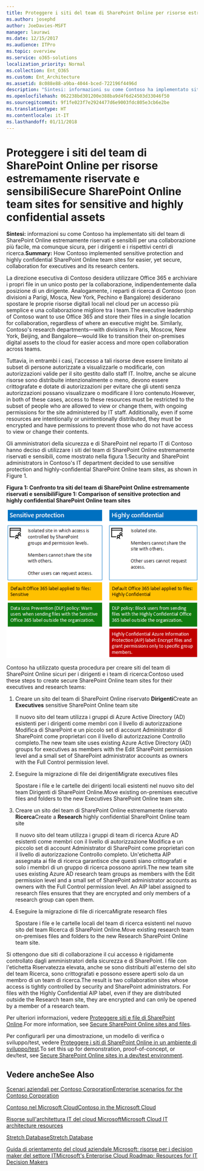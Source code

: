 ```yaml
---
title: Proteggere i siti del team di SharePoint Online per risorse estremamente riservate e sensibili
ms.author: josephd
author: JoeDavies-MSFT
manager: laurawi
ms.date: 12/15/2017
ms.audience: ITPro
ms.topic: overview
ms.service: o365-solutions
localization_priority: Normal
ms.collection: Ent_O365
ms.custom: Ent_Architecture
ms.assetid: 8c088e88-a9ba-4044-bced-722196f4496d
description: "Sintesi: informazioni su come Contoso ha implementato siti del team di SharePoint Online estremamente riservati e sensibili per una collaborazione più facile, ma comunque sicura, per i dirigenti e i rispettivi centri di ricerca."
ms.openlocfilehash: 062238bd301200e388ba9d4f6d24503d33046f50
ms.sourcegitcommit: 9f1fe023f7e2924477d6e9003fdc805e3cb6e2be
ms.translationtype: HT
ms.contentlocale: it-IT
ms.lasthandoff: 01/11/2018
---
```

# <a name="secure-sharepoint-online-team-sites-for-sensitive-and-highly-confidential-assets"></a><span data-ttu-id="8102d-103">Proteggere i siti del team di SharePoint Online per risorse estremamente riservate e sensibili</span><span class="sxs-lookup"><span data-stu-id="8102d-103">Secure SharePoint Online team sites for sensitive and highly confidential assets</span></span>

 <span data-ttu-id="8102d-104">**Sintesi:** informazioni su come Contoso ha implementato siti del team di SharePoint Online estremamente riservati e sensibili per una collaborazione più facile, ma comunque sicura, per i dirigenti e i rispettivi centri di ricerca.</span><span class="sxs-lookup"><span data-stu-id="8102d-104">**Summary:** How Contoso implemented sensitive protection and highly confidential SharePoint Online team sites for easier, yet secure, collaboration for executives and its research centers.</span></span>
  
<span data-ttu-id="8102d-p101">La direzione esecutiva di Contoso desidera utilizzare Office 365 e archiviare i propri file in un unico posto per la collaborazione, indipendentemente dalla posizione di un dirigente. Analogamente, i reparti di ricerca di Contoso (con divisioni a Parigi, Mosca, New York, Pechino e Bangalore) desiderano spostare le proprie risorse digitali locali nel cloud per un accesso più semplice e una collaborazione migliore tra i team.</span><span class="sxs-lookup"><span data-stu-id="8102d-p101">The executive leadership of Contoso want to use Office 365 and store their files in a single location for collaboration, regardless of where an executive might be. Similarly, Contoso's research departments—with divisions in Paris, Moscow, New York, Beijing, and Bangalore—would like to transition their on-premises digital assets to the cloud for easier access and more open collaboration across teams.</span></span>
  
<span data-ttu-id="8102d-p102">Tuttavia, in entrambi i casi, l'accesso a tali risorse deve essere limitato al subset di persone autorizzate a visualizzarle o modificarle, con autorizzazioni valide per il sito gestito dallo staff IT. Inoltre, anche se alcune risorse sono distribuite intenzionalmente o meno, devono essere crittografate e dotate di autorizzazioni per evitare che gli utenti senza autorizzazioni possano visualizzare o modificare il loro contenuto.</span><span class="sxs-lookup"><span data-stu-id="8102d-p102">However, in both of these cases, access to these resources must be restricted to the subset of people who are allowed to view or change them, with ongoing permissions for the site administered by IT staff. Additionally, even if some resources are intentionally or unintentionally distributed, they must be encrypted and have permissions to prevent those who do not have access to view or change their contents.</span></span>
  
<span data-ttu-id="8102d-109">Gli amministratori della sicurezza e di SharePoint nel reparto IT di Contoso hanno deciso di utilizzare i siti del team di SharePoint Online estremamente riservati e sensibili, come mostrato nella figura 1.</span><span class="sxs-lookup"><span data-stu-id="8102d-109">Security and SharePoint administrators in Contoso's IT department decided to use sensitive protection and highly-confidential SharePoint Online team sites, as shown in Figure 1.</span></span>
  
<span data-ttu-id="8102d-110">**Figura 1: Confronto tra siti del team di SharePoint Online estremamente riservati e sensibili**</span><span class="sxs-lookup"><span data-stu-id="8102d-110">**Figure 1: Comparison of sensitive protection and highly confidential SharePoint Online team sites**</span></span>

![Siti del team di SharePoint Online estremamente riservati e sensibili](images/Contoso_Poster/SP_Solution.png)
  
<span data-ttu-id="8102d-112">Contoso ha utilizzato questa procedura per creare siti del team di SharePoint Online sicuri per i dirigenti e i team di ricerca:</span><span class="sxs-lookup"><span data-stu-id="8102d-112">Contoso used these steps to create secure SharePoint Online team sites for their executives and research teams:</span></span>
  
1. <span data-ttu-id="8102d-113">Creare un sito del team di SharePoint Online riservato **Dirigenti**</span><span class="sxs-lookup"><span data-stu-id="8102d-113">Create an **Executives** sensitive SharePoint Online team site</span></span>
    
    <span data-ttu-id="8102d-114">Il nuovo sito del team utilizza i gruppi di Azure Active Directory (AD) esistenti per i dirigenti come membri con il livello di autorizzazione Modifica di SharePoint e un piccolo set di account Administrator di SharePoint come proprietari con il livello di autorizzazione Controllo completo.</span><span class="sxs-lookup"><span data-stu-id="8102d-114">The new team site uses existing Azure Active Directory (AD) groups for executives as members with the Edit SharePoint permission level and a small set of SharePoint administrator accounts as owners with the Full Control permission level.</span></span>
    
2. <span data-ttu-id="8102d-115">Eseguire la migrazione di file dei dirigenti</span><span class="sxs-lookup"><span data-stu-id="8102d-115">Migrate executives files</span></span>
    
    <span data-ttu-id="8102d-116">Spostare i file e le cartelle dei dirigenti locali esistenti nel nuovo sito del team Dirigenti di SharePoint Online.</span><span class="sxs-lookup"><span data-stu-id="8102d-116">Move existing on-premises executive files and folders to the new Executives SharePoint Online team site.</span></span>
    
3. <span data-ttu-id="8102d-117">Creare un sito del team di SharePoint Online estremamente riservato **Ricerca**</span><span class="sxs-lookup"><span data-stu-id="8102d-117">Create a **Research** highly confidential SharePoint Online team site</span></span>
    
    <span data-ttu-id="8102d-p103">Il nuovo sito del team utilizza i gruppi di team di ricerca Azure AD esistenti come membri con il livello di autorizzazione Modifica e un piccolo set di account Administrator di SharePoint come proprietari con il livello di autorizzazione Controllo completo. Un'etichetta AIP assegnata ai file di ricerca garantisce che questi siano crittografati e solo i membri di un gruppo di ricerca possono aprirli.</span><span class="sxs-lookup"><span data-stu-id="8102d-p103">The new team site uses existing Azure AD research team groups as members with the Edit permission level and a small set of SharePoint administrator accounts as owners with the Full Control permission level. An AIP label assigned to research files ensures that they are encrypted and only members of a research group can open them.</span></span>
    
4. <span data-ttu-id="8102d-120">Eseguire la migrazione di file di ricerca</span><span class="sxs-lookup"><span data-stu-id="8102d-120">Migrate research files</span></span>
    
    <span data-ttu-id="8102d-121">Spostare i file e le cartelle locali del team di ricerca esistenti nel nuovo sito del team Ricerca di SharePoint Online.</span><span class="sxs-lookup"><span data-stu-id="8102d-121">Move existing research team on-premises files and folders to the new Research SharePoint Online team site.</span></span>
    
<span data-ttu-id="8102d-p104">Si ottengono due siti di collaborazione il cui accesso è rigidamente controllato dagli amministratori della sicurezza e di SharePoint. I file con l'etichetta Riservatezza elevata, anche se sono distribuiti all'esterno del sito del team Ricerca, sono crittografati e possono essere aperti solo da un membro di un team di ricerca.</span><span class="sxs-lookup"><span data-stu-id="8102d-p104">The result is two collaboration sites whose access is tightly controlled by security and SharePoint administrators. For files with the Highly Confidential AIP label, even if they are distributed outside the Research team site, they are encrypted and can only be opened by a member of a research team.</span></span>
  
<span data-ttu-id="8102d-124">Per ulteriori informazioni, vedere [Proteggere siti e file di SharePoint Online](https://docs.microsoft.com/microsoft-365-enterprise/secure-sharepoint-online-sites-and-files).</span><span class="sxs-lookup"><span data-stu-id="8102d-124">For more information, see [Secure SharePoint Online sites and files](https://docs.microsoft.com/microsoft-365-enterprise/secure-sharepoint-online-sites-and-files).</span></span>
  
 <span data-ttu-id="8102d-125">Per configurarli per una dimostrazione, un modello di verifica o sviluppo/test, vedere [Proteggere i siti di SharePoint Online in un ambiente di sviluppo/test](https://docs.microsoft.com/microsoft-365-enterprise/secure-sharepoint-online-sites-dev-test).</span><span class="sxs-lookup"><span data-stu-id="8102d-125">To set this up for demonstration, proof-of-concept, or dev/test, see [Secure SharePoint Online sites in a dev/test environment](https://docs.microsoft.com/microsoft-365-enterprise/secure-sharepoint-online-sites-dev-test).</span></span>
  
## <a name="see-also"></a><span data-ttu-id="8102d-126">Vedere anche</span><span class="sxs-lookup"><span data-stu-id="8102d-126">See Also</span></span>

[<span data-ttu-id="8102d-127">Scenari aziendali per Contoso Corporation</span><span class="sxs-lookup"><span data-stu-id="8102d-127">Enterprise scenarios for the Contoso Corporation</span></span>](enterprise-scenarios-for-the-contoso-corporation.md)
  
[<span data-ttu-id="8102d-128">Contoso nel Microsoft Cloud</span><span class="sxs-lookup"><span data-stu-id="8102d-128">Contoso in the Microsoft Cloud</span></span>](contoso-in-the-microsoft-cloud.md)
  
[<span data-ttu-id="8102d-129">Risorse sull'architettura IT del cloud Microsoft</span><span class="sxs-lookup"><span data-stu-id="8102d-129">Microsoft Cloud IT architecture resources</span></span>](microsoft-cloud-it-architecture-resources.md)

[<span data-ttu-id="8102d-130">Stretch Database</span><span class="sxs-lookup"><span data-stu-id="8102d-130">Stretch Database</span></span>](https://msdn.microsoft.com/library/dn935011.aspx)
  
[<span data-ttu-id="8102d-131">Guida di orientamento del cloud aziendale Microsoft: risorse per i decision maker del settore IT</span><span class="sxs-lookup"><span data-stu-id="8102d-131">Microsoft's Enterprise Cloud Roadmap: Resources for IT Decision Makers</span></span>](https://sway.com/FJ2xsyWtkJc2taRD)




